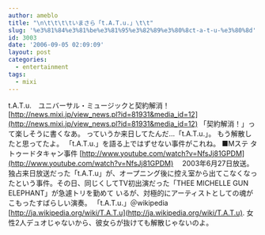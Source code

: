 ```yaml
---
author: ameblo
title: "\n\t\t\t\tいまさら「t.A.T.u.」\t\t"
slug: '%e3%81%84%e3%81%be%e3%81%95%e3%82%89%e3%80%8ct-a-t-u-%e3%80%8d'
id: 3003
date: '2006-09-05 02:09:09'
layout: post
categories:
  - entertainment
tags:
  - mixi
---
```


t.A.T.u.　ユニバーサル・ミュージックと契約解消！ [http://news.mixi.jp/view_news.pl?id=81931&media_id=12](http://news.mixi.jp/view_news.pl?id=81931&media_id=12) 「契約解消！」って楽しそうに書くなあ。 っていうか来日してたんだ…「t.A.T.u.」。 もう解散したと思ってたよ。 「t.A.T.u.」を語る上ではずせない事件がこれね。 ■Mステ タトゥードタキャン事件 [http://www.youtube.com/watch?v=NfsJj81GPDM](http://www.youtube.com/watch?v=NfsJj81GPDM) 　2003年6月27日放送。独占来日放送だった「t.A.T.u」が、オープニング後に控え室から出てこなくなったという事件。その日、同じくしてTV初出演だった「THEE MICHELLE GUN ELEPHANT」が急遽トリを勤めて いるが、対極的にアーティストとしての魂がこもったすばらしい演奏。 「t.A.T.u.」＠wikipedia [http://ja.wikipedia.org/wiki/T.A.T.u](http://ja.wikipedia.org/wiki/T.A.T.u). 女性2人デュオじゃないから、彼女らが抜けても解散じゃないのよ。